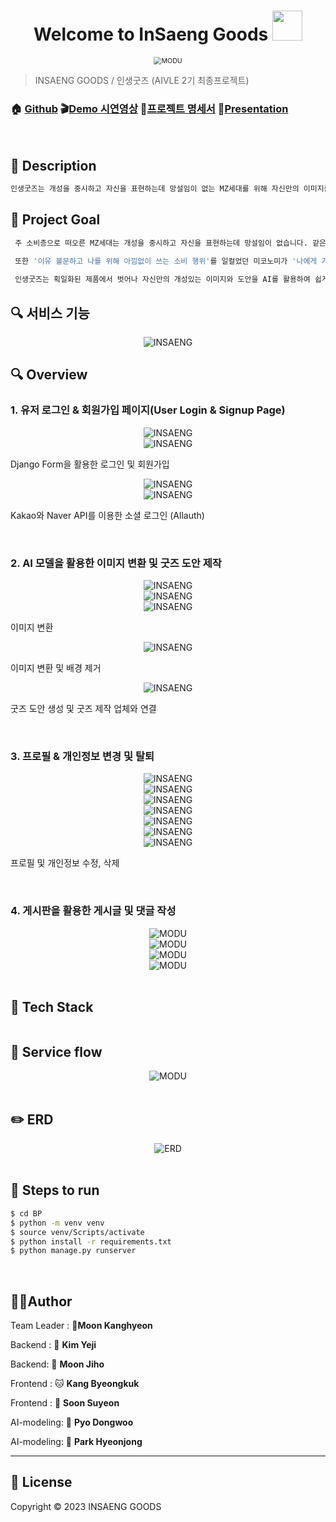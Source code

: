 <h1 align="center">Welcome to InSaeng Goods <img src="https://raw.githubusercontent.com/MartinHeinz/MartinHeinz/master/wave.gif" width="48px"></h1>
<p>
</p>

<center>
    <img src="./Logo.png" alt="MODU" style="zoom:76%;" align="center"/>
</center>




> INSAENG GOODS / 인생굿즈 (AIVLE 2기 최종프로젝트)

### 🏠 [Github]() :clapper:[Demo 시연영상]() :page_with_curl:[프로젝트 명세서]() :microphone:[Presentation]()

<br>

## 📕 Description

```sh
인생굿즈는 개성을 중시하고 자신을 표현하는데 망설임이 없는 MZ세대를 위해 자신만의 이미지를 일러스트화 하고 굿즈 도안까지 생성할 수 있도록 도와주는 서비스 입니다.
```



## :pushpin: Project Goal

```sh
 주 소비층으로 떠오른 MZ세대는 개성을 중시하고 자신을 표현하는데 망설임이 없습니다. 같은 물건을 사더라도 세상에 단 하나뿐인 유니크한 제품을 선호합니다. 이니셜을 새기는 등 자신만의 커스터마이징을 통해 소장가치를 높이고 정체성을 드러내고 있습니다.

 또한 '이유 불문하고 나를 위해 아낌없이 쓰는 소비 행위'를 일컬었던 미코노미가 '나에게 가치 있는 소비에 적극적으로 지갑을 연다'는 의미로 통용되며, MZ세대에게는 자신의 가치관과 스스로의 만족도가 구매를 결정하는 주요 요인이 되었습니다.
 
 인생굿즈는 획일화된 제품에서 벗어나 자신만의 개성있는 이미지와 도안을 AI를 활용하여 쉽게 생성하고 이를 공유하는 플랫폼을 제공함으로서 MZ세대에게 자신만의 굿즈를 만들 수 있는 기회와 서비스를 제공합니다.
```



## :mag: 서비스 기능

<center>
    <img src="./README.assets/requirements.png" alt="INSAENG"  align="center"/>
</center>


## :mag: Overview

### 1. 유저 로그인  & 회원가입 페이지(User Login & Signup Page) 

<center>
    <img src="./README.assets/1.png" alt="INSAENG"/>
</center>

<center>
    <img src="./README.assets/2.png" alt="INSAENG"/>
</center>

Django Form을 활용한 로그인 및 회원가입

<center>
    <img src="./README.assets/3.png" alt="INSAENG"/>
</center>

<center>
    <img src="./README.assets/4.png" alt="INSAENG"/>
</center>


Kakao와 Naver API를 이용한 소셜 로그인 (Allauth)

<br>

### 2. AI 모델을 활용한 이미지 변환 및 굿즈 도안 제작

<center>
    <img src="./README.assets/5.png" alt="INSAENG"/>
</center>

<center>
    <img src="./README.assets/6.png" alt="INSAENG"/>
</center>

<center>
    <img src="./README.assets/7.png" alt="INSAENG"/>
</center>

이미지 변환

<center>
    <img src="./README.assets/8.png" alt="INSAENG"/>
</center>


이미지 변환 및 배경 제거

<center>
    <img src="./README.assets/10.png" alt="INSAENG"/>
</center>


굿즈 도안 생성 및 굿즈 제작 업체와 연결

<br>

### 3. 프로필 & 개인정보 변경 및 탈퇴

<center>
    <img src="./README.assets/11.png" alt="INSAENG"/>
</center>

<center>
    <img src="./README.assets/12.png" alt="INSAENG"/>
</center>

<center>
    <img src="./README.assets/13.png" alt="INSAENG"/>
</center>

<center>
    <img src="./README.assets/14.png" alt="INSAENG"/>
</center>

<center>
    <img src="./README.assets/15.png" alt="INSAENG"/>
</center>

<center>
    <img src="./README.assets/16.png" alt="INSAENG"/>
</center>

<center>
    <img src="./README.assets/17.png" alt="INSAENG"/>
</center>

프로필 및 개인정보 수정, 삭제

<br>

### 4. 게시판을 활용한 게시글 및 댓글 작성

<center>
    <img src="./README.assets/21.png" alt="MODU"/>
</center>

<center>
    <img src="./README.assets/22.png" alt="MODU"/>
</center>

<center>
    <img src="./README.assets/23.png" alt="MODU"/>
</center>

<center>
    <img src="./README.assets/24.png" alt="MODU"/>
</center>

<br>



## :wrench: Tech Stack


<center>
    <img src="./README.assets/stack.png" alt=""/>
</center>



## 🛶 Service flow

<center>
    <img src="./README.assets/flow.png" alt="MODU"/>
</center>

<br>

## :pencil2: ERD

<center>
    <img src="./README.assets/erd.png" alt="ERD"/>
</center>
<br>

## :runner: Steps to run

```bash
$ cd BP
$ python -m venv venv
$ source venv/Scripts/activate
$ python install -r requirements.txt
$ python manage.py runserver
```

<br>

## 🤼‍♂️Author

Team Leader : 🐯**Moon Kanghyeon**

Backend : 🐶 **Kim Yeji**

Backend: 🐺 **Moon Jiho**

Frontend : 🐱 **Kang Byeongkuk**

Frontend : 🦁 **Soon Suyeon**

AI-modeling: 🐹 **Pyo Dongwoo**

AI-modeling: 🐸 **Park Hyeonjong**

<hr>

## 📝 License

Copyright © 2023  INSAENG GOODS  <br>

